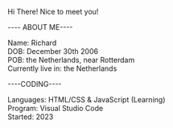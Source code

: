 Hi There! Nice to meet you!

---- ABOUT ME----

Name: Richard
<br>
DOB: December 30th 2006
<br>
POB: the Netherlands, near Rotterdam
<br>
Currently live in: the Netherlands

----CODING----

Languages: HTML/CSS & JavaScript (Learning) 
<br>
Program: Visual Studio Code
<br>
Started: 2023
<br>


